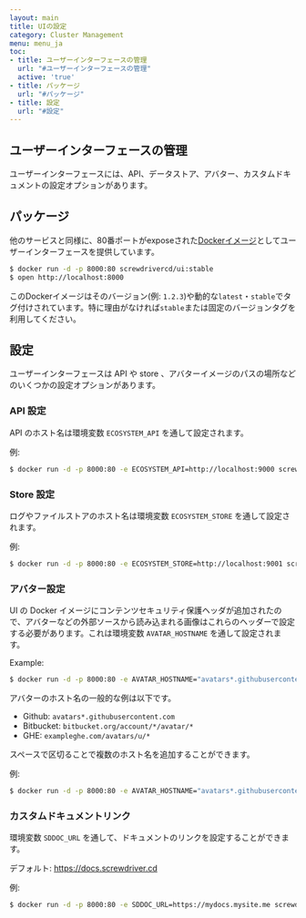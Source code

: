 ```yaml
---
layout: main
title: UIの設定
category: Cluster Management
menu: menu_ja
toc:
- title: ユーザーインターフェースの管理
  url: "#ユーザーインターフェースの管理"
  active: 'true'
- title: パッケージ
  url: "#パッケージ"
- title: 設定
  url: "#設定"
---
```


## ユーザーインターフェースの管理

ユーザーインターフェースには、API、データストア、アバター、カスタムドキュメントの設定オプションがあります。

## パッケージ

他のサービスと同様に、80番ポートがexposeされた[Dockerイメージ](https://hub.docker.com/r/screwdrivercd/ui/)としてユーザーインターフェースを提供しています。

```bash
$ docker run -d -p 8000:80 screwdrivercd/ui:stable
$ open http://localhost:8000
```

このDockerイメージはそのバージョン(例: `1.2.3`)や動的な`latest`・`stable`でタグ付けされています。特に理由がなければ`stable`または固定のバージョンタグを利用してください。

## 設定

ユーザーインターフェースは API や store 、アバターイメージのパスの場所などのいくつかの設定オプションがあります。

### API 設定
API のホスト名は環境変数 `ECOSYSTEM_API` を通して設定されます。

例:
```bash
$ docker run -d -p 8000:80 -e ECOSYSTEM_API=http://localhost:9000 screwdrivercd/ui:stable
```

### Store 設定
ログやファイルストアのホスト名は環境変数 `ECOSYSTEM_STORE` を通して設定されます。

例:
```bash
$ docker run -d -p 8000:80 -e ECOSYSTEM_STORE=http://localhost:9001 screwdrivercd/ui:stable
```

### アバター設定
UI の Docker イメージにコンテンツセキュリティ保護ヘッダが追加されたので、アバターなどの外部ソースから読み込まれる画像はこれらのヘッダーで設定する必要があります。これは環境変数 `AVATAR_HOSTNAME` を通して設定されます。

Example:
```bash
$ docker run -d -p 8000:80 -e AVATAR_HOSTNAME="avatars*.githubusercontent.com" screwdrivercd/ui:stable
```

アバターのホスト名の一般的な例は以下です。
* Github: `avatars*.githubusercontent.com`
* Bitbucket: `bitbucket.org/account/*/avatar/*`
* GHE: `exampleghe.com/avatars/u/*`

スペースで区切ることで複数のホスト名を追加することができます。

例:
```bash
$ docker run -d -p 8000:80 -e AVATAR_HOSTNAME="avatars*.githubusercontent.com bitbucket.org/account/*/avatar/*" screwdrivercd/ui:stable
```

### カスタムドキュメントリンク
環境変数 `SDDOC_URL` を通して、ドキュメントのリンクを設定することができます。

デフォルト: https://docs.screwdriver.cd

例:
```bash
$ docker run -d -p 8000:80 -e SDDOC_URL=https://mydocs.mysite.me screwdrivercd/ui:stable
```
